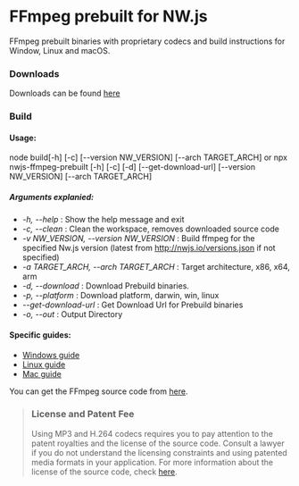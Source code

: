 
# FFmpeg prebuilt for NW.js


FFmpeg prebuilt binaries with proprietary codecs and build instructions for Window, Linux and macOS.


### Downloads
Downloads can be found [here](https://github.com/iteufel/nwjs-ffmpeg-prebuilt/releases)

### Build

#### Usage:

node build[-h] [-c] [--version NW_VERSION] [--arch TARGET_ARCH]
or
npx nwjs-ffmpeg-prebuilt [-h] [-c] [-d] [--get-download-url] [--version NW_VERSION] [--arch TARGET_ARCH]
##### Arguments explanied:

-  *-h, --help* : Show the help message and exit
-  *-c, --clean* : Clean the workspace, removes downloaded source code
-  *-v NW_VERSION, --version NW_VERSION* : Build ffmpeg for the specified Nw.js version (latest from http://nwjs.io/versions.json if not specified)
-  *-a TARGET_ARCH, --arch TARGET_ARCH* : Target architecture, x86, x64, arm
-  *-d, --download* : Download Prebuild binaries.
-  *-p, --platform* : Download platform, darwin, win, linux
-  *--get-download-url* : Get Download Url for Prebuild binaries
-  *-o, --out* : Output Directory

#### Specific guides:

- [Windows guide](guides/build_windows.md)
- [Linux guide](guides/build_linux.md)
- [Mac guide](guides/build_mac.md)

You can get the FFmpeg source code from [here](https://chromium.googlesource.com/chromium/third_party/ffmpeg).

>### License and Patent Fee
> Using MP3 and H.264 codecs requires you to pay attention to the patent royalties and the license of the source code. Consult a lawyer if you do not understand the licensing constraints and using patented media formats in your application. For more information about the license of the source code, check [here](https://chromium.googlesource.com/chromium/third_party/ffmpeg.git/+/master/CREDITS.chromium).
